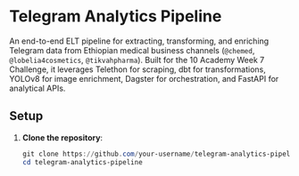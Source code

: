 # Telegram Analytics Pipeline

An end-to-end ELT pipeline for extracting, transforming, and enriching Telegram data from Ethiopian medical business channels (`@chemed`, `@lobelia4cosmetics`, `@tikvahpharma`). Built for the 10 Academy Week 7 Challenge, it leverages Telethon for scraping, dbt for transformations, YOLOv8 for image enrichment, Dagster for orchestration, and FastAPI for analytical APIs.

## Setup

1. **Clone the repository**:
   ```powershell
   git clone https://github.com/your-username/telegram-analytics-pipeline.git
   cd telegram-analytics-pipeline


